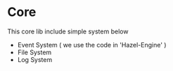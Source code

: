 # Core

This core lib include simple system below

* Event System ( we use the code in 'Hazel-Engine' )
* File System
* Log System
